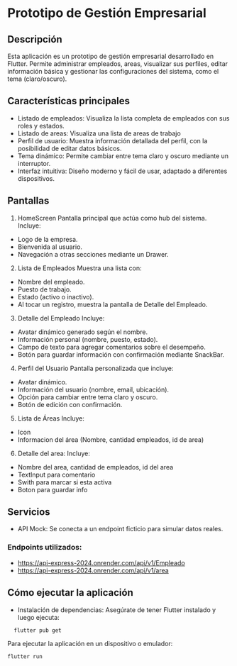 # Prototipo de Gestión Empresarial
## Descripción
Esta aplicación es un prototipo de gestión empresarial desarrollado en Flutter. Permite administrar empleados, areas, visualizar sus perfiles, editar información básica y gestionar las configuraciones del sistema, como el tema (claro/oscuro).
## Características principales
* Listado de empleados: Visualiza la lista completa de empleados con sus roles y estados.
* Listado de areas: Visualiza una lista de areas de trabajo 
* Perfil de usuario: Muestra información detallada del perfil, con la posibilidad de editar datos básicos.
* Tema dinámico: Permite cambiar entre tema claro y oscuro mediante un interruptor.
* Interfaz intuitiva: Diseño moderno y fácil de usar, adaptado a diferentes dispositivos.

## Pantallas
1. HomeScreen
Pantalla principal que actúa como hub del sistema. Incluye:
  * Logo de la empresa.
  * Bienvenida al usuario.
  * Navegación a otras secciones mediante un Drawer.
2. Lista de Empleados
Muestra una lista con:
  * Nombre del empleado.
  * Puesto de trabajo.
  * Estado (activo o inactivo).
  *  Al tocar un registro, muestra la pantalla de Detalle del Empleado.
3. Detalle del Empleado
Incluye:
  * Avatar dinámico generado según el nombre.
  * Información personal (nombre, puesto, estado).
  * Campo de texto para agregar comentarios sobre el desempeño.
  * Botón para guardar información con confirmación mediante SnackBar.
4. Perfil del Usuario
Pantalla personalizada que incluye:
  * Avatar dinámico.
  * Información del usuario (nombre, email, ubicación).
  * Opción para cambiar entre tema claro y oscuro.
  * Botón de edición con confirmación.
5. Lista de Áreas
Incluye: 
 * Icon 
 * Informacion del área (Nombre, cantidad empleados, id de area)
6. Detalle del area:
Incluye:
 * Nombre del area, cantidad de empleados, id del area
 * TextInput para comentario
 * Swith para marcar si esta activa
 * Boton para guardar info
## Servicios
* API Mock: Se conecta a un endpoint ficticio para simular datos reales.
### Endpoints utilizados:
* https://api-express-2024.onrender.com/api/v1/Empleado
* https://api-express-2024.onrender.com/api/v1/area 

## Cómo ejecutar la aplicación
* Instalación de dependencias: Asegúrate de tener Flutter instalado y luego ejecuta:
```bash
  flutter pub get
```
Para ejecutar la aplicación en un dispositivo o emulador:

``` bash
flutter run
```
